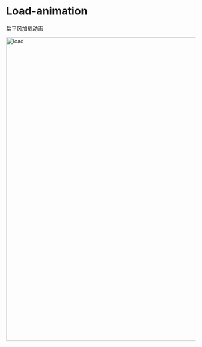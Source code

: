 # Load-animation
扁平风加载动画

<img width="808" alt="load" src="https://user-images.githubusercontent.com/40413892/178152966-78f6023d-d0c4-4d06-ae6d-8ad8d3c03f10.png">
